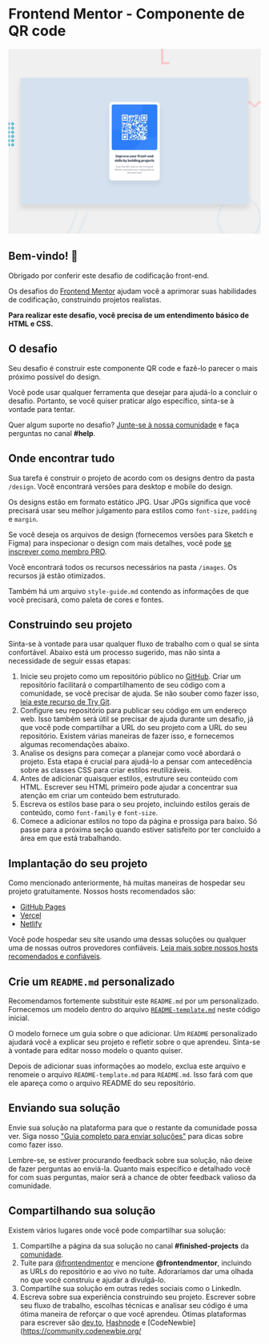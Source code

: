 # Frontend Mentor - Componente de QR code

![Visualização do design para o desafio de codificação do componente QR code](./design/desktop-preview.jpg)

## Bem-vindo! 👋

Obrigado por conferir este desafio de codificação front-end.

Os desafios do [Frontend Mentor](https://www.frontendmentor.io) ajudam você a aprimorar suas habilidades de codificação, construindo projetos realistas.

**Para realizar este desafio, você precisa de um entendimento básico de HTML e CSS.**

## O desafio

Seu desafio é construir este componente QR code e fazê-lo parecer o mais próximo possível do design.

Você pode usar qualquer ferramenta que desejar para ajudá-lo a concluir o desafio. Portanto, se você quiser praticar algo específico, sinta-se à vontade para tentar.

Quer algum suporte no desafio? [Junte-se à nossa comunidade](https://www.frontendmentor.io/community) e faça perguntas no canal **#help**.

## Onde encontrar tudo

Sua tarefa é construir o projeto de acordo com os designs dentro da pasta `/design`. Você encontrará versões para desktop e mobile do design.

Os designs estão em formato estático JPG. Usar JPGs significa que você precisará usar seu melhor julgamento para estilos como `font-size`, `padding` e `margin`.

Se você deseja os arquivos de design (fornecemos versões para Sketch e Figma) para inspecionar o design com mais detalhes, você pode [se inscrever como membro PRO](https://www.frontendmentor.io/pro).

Você encontrará todos os recursos necessários na pasta `/images`. Os recursos já estão otimizados.

Também há um arquivo `style-guide.md` contendo as informações de que você precisará, como paleta de cores e fontes.

## Construindo seu projeto

Sinta-se à vontade para usar qualquer fluxo de trabalho com o qual se sinta confortável. Abaixo está um processo sugerido, mas não sinta a necessidade de seguir essas etapas:

1. Inicie seu projeto como um repositório público no [GitHub](https://github.com/). Criar um repositório facilitará o compartilhamento de seu código com a comunidade, se você precisar de ajuda. Se não souber como fazer isso, [leia este recurso de Try Git](https://try.github.io/).
2. Configure seu repositório para publicar seu código em um endereço web. Isso também será útil se precisar de ajuda durante um desafio, já que você pode compartilhar a URL do seu projeto com a URL do seu repositório. Existem várias maneiras de fazer isso, e fornecemos algumas recomendações abaixo.
3. Analise os designs para começar a planejar como você abordará o projeto. Esta etapa é crucial para ajudá-lo a pensar com antecedência sobre as classes CSS para criar estilos reutilizáveis.
4. Antes de adicionar quaisquer estilos, estruture seu conteúdo com HTML. Escrever seu HTML primeiro pode ajudar a concentrar sua atenção em criar um conteúdo bem estruturado.
5. Escreva os estilos base para o seu projeto, incluindo estilos gerais de conteúdo, como `font-family` e `font-size`.
6. Comece a adicionar estilos no topo da página e prossiga para baixo. Só passe para a próxima seção quando estiver satisfeito por ter concluído a área em que está trabalhando.

## Implantação do seu projeto

Como mencionado anteriormente, há muitas maneiras de hospedar seu projeto gratuitamente. Nossos hosts recomendados são:

- [GitHub Pages](https://pages.github.com/)
- [Vercel](https://vercel.com/)
- [Netlify](https://www.netlify.com/)

Você pode hospedar seu site usando uma dessas soluções ou qualquer uma de nossas outros provedores confiáveis. [Leia mais sobre nossos hosts recomendados e confiáveis](https://medium.com/frontend-mentor/frontend-mentor-trusted-hosting-providers-bf000dfebe).

## Crie um `README.md` personalizado

Recomendamos fortemente substituir este `README.md` por um personalizado. Fornecemos um modelo dentro do arquivo [`README-template.md`](./README-template.md) neste código inicial.

O modelo fornece um guia sobre o que adicionar. Um `README` personalizado ajudará você a explicar seu projeto e refletir sobre o que aprendeu. Sinta-se à vontade para editar nosso modelo o quanto quiser.

Depois de adicionar suas informações ao modelo, exclua este arquivo e renomeie o arquivo `README-template.md` para `README.md`. Isso fará com que ele apareça como o arquivo README do seu repositório.

## Enviando sua solução

Envie sua solução na plataforma para que o restante da comunidade possa ver. Siga nosso ["Guia completo para enviar soluções"](https://medium.com/frontend-mentor/a-complete-guide-to-submitting-solutions-on-frontend-mentor-ac6384162248) para dicas sobre como fazer isso.

Lembre-se, se estiver procurando feedback sobre sua solução, não deixe de fazer perguntas ao enviá-la. Quanto mais específico e detalhado você for com suas perguntas, maior será a chance de obter feedback valioso da comunidade.

## Compartilhando sua solução

Existem vários lugares onde você pode compartilhar sua solução:

1. Compartilhe a página da sua solução no canal **#finished-projects** da [comunidade](https://www.frontendmentor.io/community).
2. Tuíte para [@frontendmentor](https://twitter.com/frontendmentor) e mencione **@frontendmentor**, incluindo as URLs do repositório e ao vivo no tuíte. Adoraríamos dar uma olhada no que você construiu e ajudar a divulgá-lo.
3. Compartilhe sua solução em outras redes sociais como o LinkedIn.
4. Escreva sobre sua experiência construindo seu projeto. Escrever sobre seu fluxo de trabalho, escolhas técnicas e analisar seu código é uma ótima maneira de reforçar o que você aprendeu. Ótimas plataformas para escrever são [dev.to](https://dev.to/), [Hashnode](https://hashnode.com/) e [CodeNewbie](https://community.codenewbie.org/
